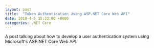 ```yaml
---
layout: post
title:  "Token Authentication Using ASP.NET Core Web API"
date: 2018-4-5 15:33:00 +0000
categories: .NET Core
---
```


A post talking about how to develop a user authentication system using Microsoft's ASP.NET Core Web API.
